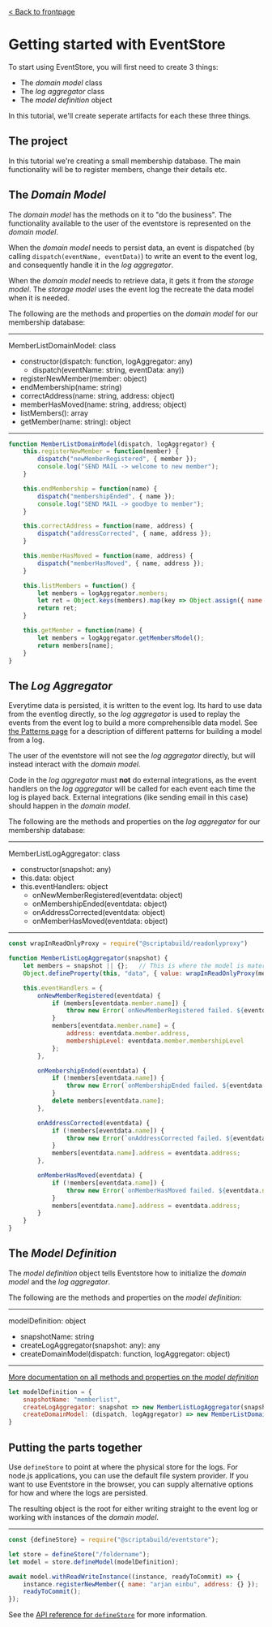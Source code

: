 [< Back to frontpage](./index.md)

# Getting started with EventStore
To start using EventStore, you will first need to create 3 things:
- The _domain model_ class
- The _log aggregator_ class
- The _model definition_ object

In this tutorial, we'll create seperate artifacts for each these three things.

## The project
In this tutorial we're creating a small membership database. The main functionality will be to register members, change their details etc.

## The _Domain Model_
The _domain model_ has the methods on it to "do the business". The functionality available to the user of the eventstore is represented on the _domain model_.

When the _domain model_ needs to persist data, an event is dispatched (by calling `dispatch(eventName, eventData)`) to write an event to the event log, and consequently handle it in the _log aggregator_.

When the _domain model_ needs to retrieve data, it gets it from the _storage model_. The _storage model_ uses the event log the recreate the data model when it is needed.

The following are the methods and properties on the _domain model_ for our membership database:

---
MemberListDomainModel: class
- constructor(dispatch: function, logAggregator: any)
	- dispatch(eventName: string, eventData: any))
- registerNewMember(member: object)
- endMembership(name: string)
- correctAddress(name: string, address: object)
- memberHasMoved(name: string, address; object)
- listMembers(): array
- getMember(name: string): object

---
```javascript
function MemberListDomainModel(dispatch, logAggregator) {
	this.registerNewMember = function(member) {
		dispatch("newMemberRegistered", { member });
		console.log("SEND MAIL -> welcome to new member");
	}

	this.endMembership = function(name) {
		dispatch("membershipEnded", { name });
		console.log("SEND MAIL -> goodbye to member");
	}

	this.correctAddress = function(name, address) {
		dispatch("addressCorrected", { name, address });
	}

	this.memberHasMoved = function(name, address) {
		dispatch("memberHasMoved", { name, address });
	}

	this.listMembers = function() {
		let members = logAggregator.members;
		let ret = Object.keys(members).map(key => Object.assign({ name: key }, members[key]));
		return ret;
	}

	this.getMember = function(name) {
		let members = logAggregator.getMembersModel();
		return members[name];
	}
}
```

## The _Log Aggregator_
Everytime data is persisted, it is written to the event log. Its hard to use data from the eventlog directly, so the _log aggregator_ is used to replay the events from the event log to build a more comprehensible data model. See [the Patterns page](./patterns.md) for a description of different patterns for building a model from a log.

The user of the eventstore will not see the _log aggregator_ directly, but will instead interact with the _domain model_.

Code in the _log aggregator_ must __not__ do external integrations, as the event handlers on the _log aggregator_ will be called for each event each time the log is played back. External integrations (like sending email in this case) should happen in the _domain model_.

The following are the methods and properties on the _log aggregator_ for our membership database:

---
MemberListLogAggregator: class
- constructor(snapshot: any)
- this.data: object
- this.eventHandlers: object
	- onNewMemberRegistered(eventdata: object)
	- onMembershipEnded(eventdata: object)
	- onAddressCorrected(eventdata: object)
	- onMemberHasMoved(eventdata: object)

---
```javascript
const wrapInReadOnlyProxy = require("@scriptabuild/readonlyproxy")

function MemberListLogAggregator(snapshot) {
	let members = snapshot || {};	// This is where the model is materialized!
	Object.defineProperty(this, "data", { value: wrapInReadOnlyProxy(members), writable: false});

	this.eventHandlers = {
		onNewMemberRegistered(eventdata) {
			if (members[eventdata.member.name]) {
				throw new Error(`onNewMemberRegistered failed. ${eventdata.member.name} is already a member.`)
			}
			members[eventdata.member.name] = {
				address: eventdata.member.address,
				membershipLevel: eventdata.member.membershipLevel
			};
		},

		onMembershipEnded(eventdata) {
			if (!members[eventdata.name]) {
				throw new Error(`onMembershipEnded failed. ${eventdata.name} is not a member.`)
			}
			delete members[eventdata.name];
		},

		onAddressCorrected(eventdata) {
			if (!members[eventdata.name]) {
				throw new Error(`onAddressCorrected failed. ${eventdata.name} is not a member.`)
			}
			members[eventdata.name].address = eventdata.address;
		},

		onMemberHasMoved(eventdata) {
			if (!members[eventdata.name]) {
				throw new Error(`onMemberHasMoved failed. ${eventdata.name} is not a member.`)
			}
			members[eventdata.name].address = eventdata.address;
		}
	}
}
```

## The _Model Definition_
The _model definition_ object tells Eventstore how to initialize the _domain model_ and the _log aggregator_.

The following are the methods and properties on the _model definition_:

---
modelDefinition: object
- snapshotName: string
- createLogAggregator(snapshot: any): any
- createDomainModel(dispatch: function, logAggregator: object)

---
[More documentation on all methods and properties on the _model definition_](./modelDefinition.md)

```javascript
let modelDefinition = {
	snapshotName: "memberlist",
	createLogAggregator: snapshot => new MemberListLogAggregator(snapshot),
	createDomainModel: (dispatch, logAggregator) => new MemberListDomainModel(dispatch, logAggregator)
}
```

## Putting the parts together
Use `defineStore` to point at where the physical store for the logs. For node.js applications, you can use the default file system provider. If you want to use Eventstore in the browser, you can supply alternative options for how and where the logs are persisted.

The resulting object is the root for either writing straight to the event log or working with instances of the _domain model_.

---
```javascript
const {defineStore} = require("@scriptabuild/eventstore");

let store = defineStore("/foldername");
let model = store.defineModel(modelDefinition);

await model.withReadWriteInstance((instance, readyToCommit) => {
	instance.registerNewMember({ name: "arjan einbu", address: {} });
	readyToCommit();
});
```

See the [API reference for `defineStore`](./defineStore.md) for more information. 


